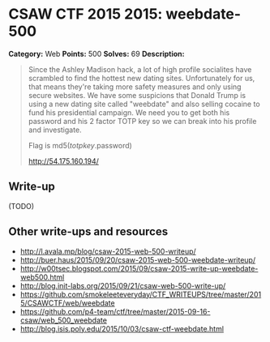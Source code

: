 # CSAW CTF 2015 2015: weebdate-500

**Category:** Web
**Points:** 500
**Solves:** 69
**Description:**

> Since the Ashley Madison hack, a lot of high profile socialites have scrambled to find the hottest new dating sites. Unfortunately for us, that means they're taking more safety measures and only using secure websites. We have some suspicions that Donald Trump is using a new dating site called "weebdate" and also selling cocaine to fund his presidential campaign. We need you to get both his password and his 2 factor TOTP key so we can break into his profile and investigate.
>
> Flag is md5($totpkey.$password)
>
> http://54.175.160.194/


## Write-up

(TODO)

## Other write-ups and resources

* <http://l.avala.mp/blog/csaw-2015-web-500-writeup/>
* <http://buer.haus/2015/09/20/csaw-2015-web-500-weebdate-writeup/>
* <http://w00tsec.blogspot.com/2015/09/csaw-2015-write-up-weebdate-web500.html>
* <http://blog.init-labs.org/2015/09/21/csaw-web-500-write-up/>
* <https://github.com/smokeleeteveryday/CTF_WRITEUPS/tree/master/2015/CSAWCTF/web/weebdate>
* <https://github.com/p4-team/ctf/tree/master/2015-09-16-csaw/web_500_weebdate>
* <http://blog.isis.poly.edu/2015/10/03/csaw-ctf-weebdate.html>
